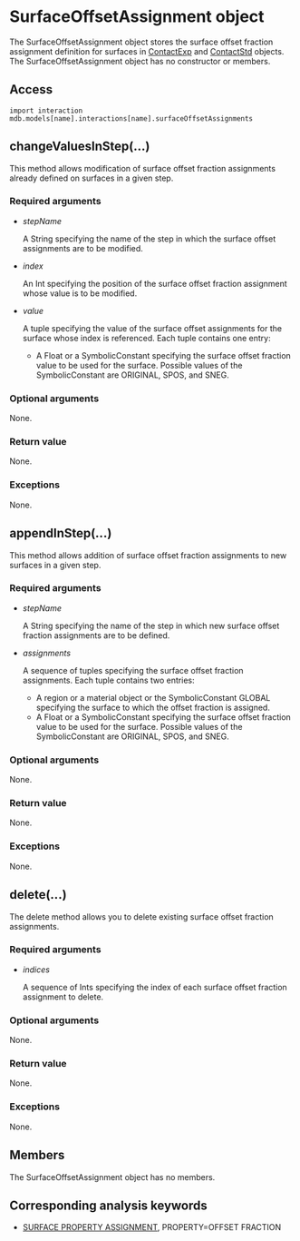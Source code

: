 # SurfaceOffsetAssignment object

The SurfaceOffsetAssignment object stores the surface offset fraction assignment definition for surfaces in [ContactExp](https://help.3ds.com/2022/english/DSSIMULIA_Established/SIMACAEKERRefMap/simaker-c-contactexppyc.htm?ContextScope=all) and [ContactStd](https://help.3ds.com/2022/english/DSSIMULIA_Established/SIMACAEKERRefMap/simaker-c-contactstdpyc.htm?ContextScope=all) objects. The SurfaceOffsetAssignment object has no constructor or members.

## Access

```
import interaction
mdb.models[name].interactions[name].surfaceOffsetAssignments
```

## changeValuesInStep(...)



This method allows modification of surface offset fraction assignments already defined on surfaces in a given step.



### Required arguments

- *stepName*

  A String specifying the name of the step in which the surface offset assignments are to be modified.

- *index*

  An Int specifying the position of the surface offset fraction assignment whose value is to be modified.

- *value*

  A tuple specifying the value of the surface offset assignments for the surface whose index is referenced. Each tuple contains one entry:

  - A Float or a SymbolicConstant specifying the surface offset fraction value to be used for the surface. Possible values of the SymbolicConstant are ORIGINAL, SPOS, and SNEG.

### Optional arguments

None.

### Return value

None.

### Exceptions

None.



## appendInStep(...)



This method allows addition of surface offset fraction assignments to new surfaces in a given step.



### Required arguments

- *stepName*

  A String specifying the name of the step in which new surface offset fraction assignments are to be defined.

- *assignments*

  A sequence of tuples specifying the surface offset fraction assignments. Each tuple contains two entries:

  - A region or a material object or the SymbolicConstant GLOBAL specifying the surface to which the offset fraction is assigned.
  - A Float or a SymbolicConstant specifying the surface offset fraction value to be used for the surface. Possible values of the SymbolicConstant are ORIGINAL, SPOS, and SNEG.

### Optional arguments

None.

### Return value

None.

### Exceptions

None.



## delete(...)



The delete method allows you to delete existing surface offset fraction assignments.



### Required arguments

- *indices*

  A sequence of Ints specifying the index of each surface offset fraction assignment to delete.

### Optional arguments

None.

### Return value

None.

### Exceptions

None.



## Members

The SurfaceOffsetAssignment object has no members.



## Corresponding analysis keywords

- [SURFACE PROPERTY ASSIGNMENT](https://help.3ds.com/2022/english/DSSIMULIA_Established/SIMACAEKEYRefMap/simakey-r-surfacepropertyassignment.htm?ContextScope=all#simakey-r-surfacepropertyassignment), PROPERTY=OFFSET FRACTION